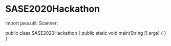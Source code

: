 # SASE2020Hackathon
import java.util. Scanner;

public class SASE2020Hackathon {
        public static void main(String [] args)
        {
        }
}
